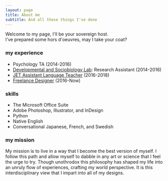 ```yaml
---
layout: page
title: About me
subtitle: And all these things I've done
---
```


Welcome to my page, I'll be your sovereign host.  
I've prepared some hors d'oeuvres, may I take your coat?

### my experience
 - Psychology TA (2014-2016)
 - [Developmental and Sociobiology Lab](https://dslab.uoregon.edu/): Research Assistant (2014-2016)
 - [JET Assistant Language Teacher](http://jetprogramme.org/en/) (2016-2018)
 - [Freelance Designer](https://www.linkedin.com/in/cesare-bisbocci/) (2016-Now)
 
### skills
  - The Microsoft Office Suite
  - Adobe Photoshop, Illustrator, and InDesign
  - Python
  - Native English
  - Conversational Japanese, French, and Swedish
 
### my mission  
My mission is to live in a way that I become the best version of myself. I follow this path and allow myself to dabble in any art or science that I feel the urge to try. Though unothrodox this philosophy has shaped my life into an unruly flow of experiences, crafting my world perspective. It is this interdisciplinary view that I impart into all of my designs.  

